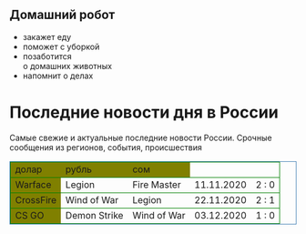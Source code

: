 <html>
    <body background-color: lightblue;
        <main>
            <div class="home_robot">
                <h2>Домашний робот</h2>
                <ul>
                    <li>закажет еду</li>
                    <li>поможет с уборкой</li>
                    <li>позаботится <br/>о домашних животных</li>
                    <li>напомнит о делах</li>
                </ul>
        </main>
    </body>
</html>
    <h1>Последние новости дня в России</h1>
<p>Самые свежие и актуальные последние новости России. Срочные сообщения из регионов, события, происшествия</p>

<table style="border:1px solid SteelBlue;border-collapse:collapse;">
        <tr style="border:1px solid green;background-color:Olive;">
            <td>долар</td>
            <td>рубль</td>
            <td>сом</tdЮ
        </tr>
        <tr style="border:1px solid green">
           <td style="background-color:Olive;">Warface</td>
           <td>Legion</td>
           <td>Fire Master</td>
           <td>11.11.2020</td>
           <td>2 : 0</td>
        </tr> 
        <tr style="border:1px solid green">
            <td style="background-color:Olive;">CrossFire</td>
            <td>Wind of War</td>
            <td>Legion</td>
            <td>22.11.2020</td>
            <td>2 : 1</td>
        </tr>
        <tr style="border:1px solid green">
            <td style="background-color:Olive;">CS GO</td>
            <td>Demon Strike</td>
            <td>Wind of War</td>
            <td>03.12.2020</td>
            <td>1 : 0</td>
        </tr>
    </table>
